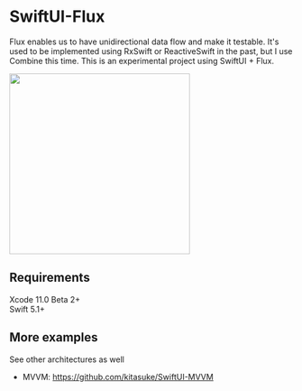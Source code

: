 # SwiftUI-Flux

Flux enables us to have unidirectional data flow and make it testable. It's used to be implemented using RxSwift or ReactiveSwift in the past, but I use Combine this time. This is an experimental project using SwiftUI + Flux.

<img src="https://raw.githubusercontent.com/wiki/kitasuke/SwiftUI-MVVM/images/screenshot.png" width=320>

## Requirements

Xcode 11.0 Beta 2+  
Swift 5.1+

## More examples

See other architectures as well

- MVVM: https://github.com/kitasuke/SwiftUI-MVVM
